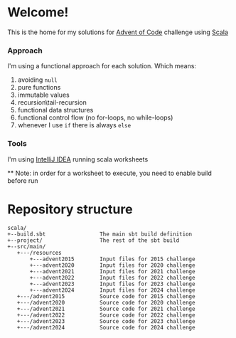 # Welcome!

This is the home for my solutions for [Advent of Code](https://adventofcode.com) challenge
using [Scala](https://www.scala-lang.org)

### Approach

I'm using a functional approach for each solution. Which means:

1. avoiding `null`
1. pure functions
1. immutable values
1. recursion\tail-recursion
1. functional data structures
1. functional control flow (no for-loops, no while-loops)
1. whenever I use `if` there is always `else`

### Tools

I'm using [IntelliJ IDEA](https://www.jetbrains.com/idea/) running scala worksheets

** Note: in order for a worksheet to execute, you need to enable build before run

# Repository structure

```
scala/
+--build.sbt                 The main sbt build definition
+--project/                  The rest of the sbt build
+--src/main/                 
   +---/resources
       +---advent2015        Input files for 2015 challenge 
       +---advent2020        Input files for 2020 challenge
       +---advent2021        Input files for 2021 challenge
       +---advent2022        Input files for 2022 challenge
       +---advent2023        Input files for 2023 challenge
       +---advent2024        Input files for 2024 challenge
   +---/advent2015           Source code for 2015 challenge
   +---/advent2020           Source code for 2020 challenge    
   +---/advent2021           Source code for 2021 challenge    
   +---/advent2022           Source code for 2022 challenge    
   +---/advent2023           Source code for 2023 challenge    
   +---/advent2024           Source code for 2024 challenge    
```                    
